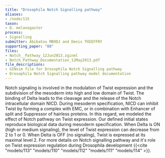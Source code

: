 ```yaml
---
title: "Drosophila Notch Signalling pathway"
aliases:
- /node/115
taxon: 
- D. melanogaster
process: 
- Signalling
submitter: Abibatou MBODJ and Denis THIEFFRY
supporting_paper: "88"
files: 
- Notch__Pathway_12Jun2013.zginml
- Notch_Pathway_Documentation_12May2013.pdf
file_descriptions: 
- GINsim file for Drosophila Notch Signalling pathway
- Drosophila Notch Signalling pathway model documentation
---
```



Notch signaling is involved in the modulation of Twist expression and the
subdivision of the mesoderm into high and low domain of Twist. The binding of
Delta leads to the cleavage and the release of the Notch intracellular domain
NICD. During mesoderm specification, NICD can inhibit Twist by forming a
complex with EMC, or in combination with Enhancer of split and Suppressor of
hairless proteins. In this regard, we modeled the effect of Notch pathway on
Twist expression. Our defined initial states reproduce biological data during
mesoderm specification. When Delta is ON (high or medium signaling), the level
of Twist expression can decrease from 2 to 1 or 0. When Delta is OFF (no
signaling), Twist is expressed at its maximal level 2. For more details on
Notch signalling pathway and it's role on Twist expression regulation during
Drosophila development {{<cite "models/113" "models/110" "models/112" "models/111" "models/114" >}}.


